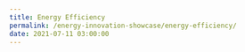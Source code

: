 ```yaml
---
title: Energy Efficiency
permalink: /energy-innovation-showcase/energy-efficiency/
date: 2021-07-11 03:00:00
---
```

